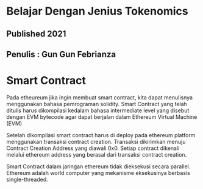 # Belajar Dengan Jenius Tokenomics

## Published 2021

## Penulis : Gun Gun Febrianza

# Smart Contract

Pada etheureum jika ingin membuat smart contract, kita dapat menulisnya menggunakan bahasa pemrograman solidity. Smart Contract yang telah ditulis harus dikompilasi kedalam bahasa intermediate level yang disebut dengan EVM bytecode agar dapat berjalan dalam Ethereum Virtual Machine (EVM) 

Setelah dikompilasi smart contract harus di deploy pada ethereum platform menggunakan transaksi contract creation. Transaksi dikirimkan menuju Contract Creation Address yang diawali 0x0. Setiap contract  dikenali melalui ethereum address yang berasal dari transaksi contract creation.



Smart Contract dalam jaringan ethereum tidak dieksekusi secara parallel. Ethereum adalah world computer yang mekanisme eksekusinya berbasis single-threaded.
